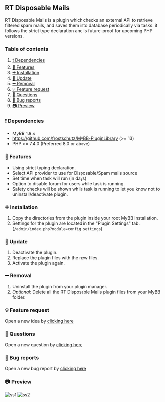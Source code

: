 ## RT Disposable Mails
RT Disposable Mails is a plugin which checks an external API to retrieve filtered spam mails, and saves them into database periodically via tasks. it follows the strict type declaration and is future-proof for upcoming PHP versions.

### Table of contents

1. [❗ Dependencies](#-dependencies)
2. [📃 Features](#-features)
3. [➕ Installation](#-installation)
4. [🔼 Update](#-update)
5. [➖ Removal](#-removal)
6. [💡 Feature request](#-feature-request)
7. [🙏 Questions](#-questions)
8. [🐞 Bug reports](#-bug-reports)
9. [📷 Preview](#-preview)

### ❗ Dependencies
- MyBB 1.8.x
- https://github.com/frostschutz/MyBB-PluginLibrary (>= 13)
- PHP >= 7.4.0 (Preferred 8.0 or above)

### 📃 Features
- Using strict typing declaration.
- Select API provider to use for Disposable/Spam mails source
- Set time when task will run (in days)
- Option to disable forum for users while task is running.
- Safety checks will be shown while task is running to let you know not to uninstall/deactivate plugin.

### ➕ Installation
1. Copy the directories from the plugin inside your root MyBB installation.
2. Settings for the plugin are located in the "Plugin Settings" tab. (`/admin/index.php?module=config-settings`)

### 🔼 Update
1. Deactivate the plugin.
2. Replace the plugin files with the new files.
3. Activate the plugin again.

### ➖ Removal
1. Uninstall the plugin from your plugin manager.
2. _Optional:_ Delete all the RT Disposable Mails plugin files from your MyBB folder.

### 💡 Feature request
Open a new idea by [clicking here](https://github.com/RevertIT/mybb-disposablemails/discussions/new?category=ideas)

### 🙏 Questions
Open a new question by [clicking here](https://github.com/RevertIT/mybb-disposablemails/discussions/new?category=q-a)

### 🐞 Bug reports
Open a new bug report by [clicking here](https://github.com/RevertIT/mybb-disposablemails/issues/new)

### 📷 Preview
<img src="https://i.postimg.cc/yY85mcQv/rt1.png" alt="ss1"/>
<img src="https://i.postimg.cc/m2pn8kKR/rt2.png" alt="ss2"/>